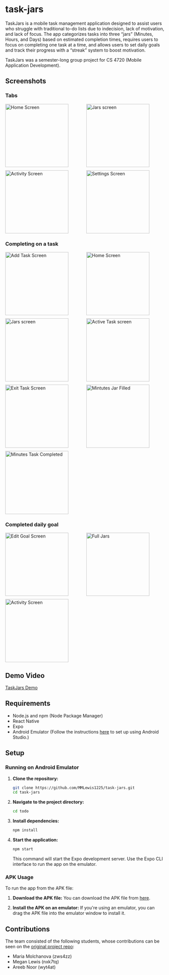 # task-jars

TaskJars is a mobile task management application designed to assist users who struggle with traditional to-do lists due to indecision, lack of motivation, and lack of focus. The app categorizes tasks into three “jars” (Minutes, Hours, and Days) based on estimated completion times, requires users to focus on completing one task at a time, and allows users to set daily goals and track their progress with a “streak” system to boost motivation.

TaskJars was a semester-long group project for CS 4720 (Mobile Application Development).

## Screenshots

### Tabs

<div style="display: flex; flex-wrap: wrap; gap: 10px;">
    <img src="images/HomeScreen.jpeg" alt="Home Screen" width="200" style="flex: 1;"/>
    <img src="images/JarsScreen.jpeg" alt="Jars screen" width="200" style="flex: 1;"/>
    <img src="images/ActivityScreen.jpeg" alt="Activity Screen" width="200" style="flex: 1;"/>
    <img src="images/SettingsScreen.jpeg" alt="Settings Screen" width="200" style="flex: 1;"/>
</div>

### Completing on a task

<div style="display: flex; flex-wrap: wrap; gap: 10px;">
   <img src="images/AddTask.jpeg" alt="Add Task Screen" width="200" style="flex: 1;"/>
    <img src="images/StartTask.jpeg" alt="Home Screen" width="200" style="flex: 1;"/>
    <img src="images/RandomTask.jpeg" alt="Jars screen" width="200" style="flex: 1;"/>
    <img src="images/ActiveTaskScreen.jpeg" alt="Active Task screen" width="200" style="flex: 1;"/>
    <img src="images/ExitTask.jpeg" alt="Exit Task Screen" width="200" style="flex: 1;"/>
        <img src="images/MinutesJarFill.jpeg" alt="Mintutes Jar Filled" width="200" style="flex: 1;"/>
    <img src="images/MinutesComplete.jpeg" alt="Minutes Task Completed" width="200" style="flex: 1;"/>
</div>

### Completed daily goal

<div style="display: flex; flex-wrap: wrap; gap: 10px;">
    <img src="images/EditDailyGoalScreen.jpeg" alt="Edit Goal Screen" width="200" style="flex: 1;"/>
    <img src="images/FullJars.jpeg" alt="Full Jars" width="200" style="flex: 1;"/>
    <img src="images/ActivityScreenFinished.jpeg" alt="Activity Screen" width="200" style="flex: 1;"/>
</div>

## Demo Video

[TaskJars Demo](https://drive.google.com/file/d/1uevMSjDohk7BzSxJioWvYGzlaYmbmvec/view?usp=share_link)

## Requirements

- Node.js and npm (Node Package Manager)
- React Native
- Expo
- Android Emulator (Follow the instructions [here](https://docs.expo.dev/workflow/android-studio-emulator/) to set up using Android Studio.)

## Setup

### Running on Android Emulator

1. **Clone the repository:**

   ```bash
   git clone https://github.com/MMLewis1225/task-jars.git
   cd task-jars
   ```

2. **Navigate to the project directory:**
   ```bash
   cd todo
   ```
3. **Install dependencies:**

   ```bash
   npm install
   ```

4. **Start the application:**
   ```bash
   npm start
   ```
   This command will start the Expo development server. Use the Expo CLI interface to run the app on the emulator.

### APK Usage

To run the app from the APK file:

1. **Download the APK file:**
   You can download the APK file from [here](https://drive.google.com/file/d/1nBvAQUZW8t3x93Un-HG05SMwLJKoyVci/view?usp=sharing).

2. **Install the APK on an emulator:**
   If you're using an emulator, you can drag the APK file into the emulator window to install it.

## Contributions

The team consisted of the following students, whose contributions can be seen on the [original project repo](https://github.com/areebnoor1/TierApp):

- Maria Molchanova (zws4zz)
- Megan Lewis (nxk7tq)
- Areeb Noor (wyt4at)

